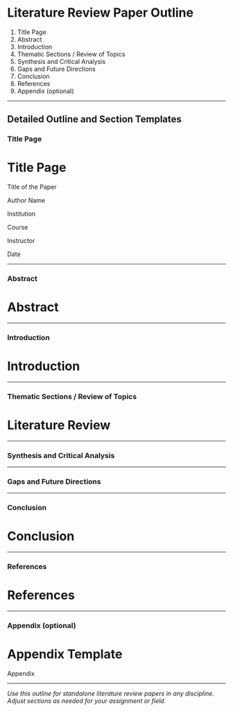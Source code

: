 # Literature Review Paper Outline

1. Title Page
2. Abstract
3. Introduction
4. Thematic Sections / Review of Topics
5. Synthesis and Critical Analysis
6. Gaps and Future Directions
7. Conclusion
8. References
9. Appendix (optional)

---

## Detailed Outline and Section Templates

### Title Page
# Title Page

Title of the Paper

Author Name

Institution

Course

Instructor

Date

---

### Abstract
# Abstract

<!-- Write the abstract here. Summarize the research purpose, methods, key findings, and significance. Use the required style. -->

---

### Introduction
# Introduction

<!-- Write the introduction here. State the research problem, objectives, and significance. Use the required style. -->

---

### Thematic Sections / Review of Topics
# Literature Review

<!-- Write the literature review here. Critically evaluate sources on the topic. Use the required style. -->

---

### Synthesis and Critical Analysis
<!-- Synthesize findings from the literature, compare/contrast sources, and provide critical analysis. -->

---

### Gaps and Future Directions
<!-- Identify gaps in the literature and suggest directions for future research. -->

---

### Conclusion
# Conclusion

<!-- Write the conclusion here. Summarize key findings, limitations, and recommendations. Use the required style. -->

---

### References
# References

<!-- Add all references cited in the paper here. Format each entry in the required style. -->

---

### Appendix (optional)
# Appendix Template

<!-- Usage: Add this file as `appendix.md` or `appendix_A.md`, etc., when supplementary material (e.g., data, tools, questionnaires) is needed. Optional, but required if referenced in the main text. -->

Appendix

<!-- Place supplementary material here. -->

---

*Use this outline for standalone literature review papers in any discipline. Adjust sections as needed for your assignment or field.*
